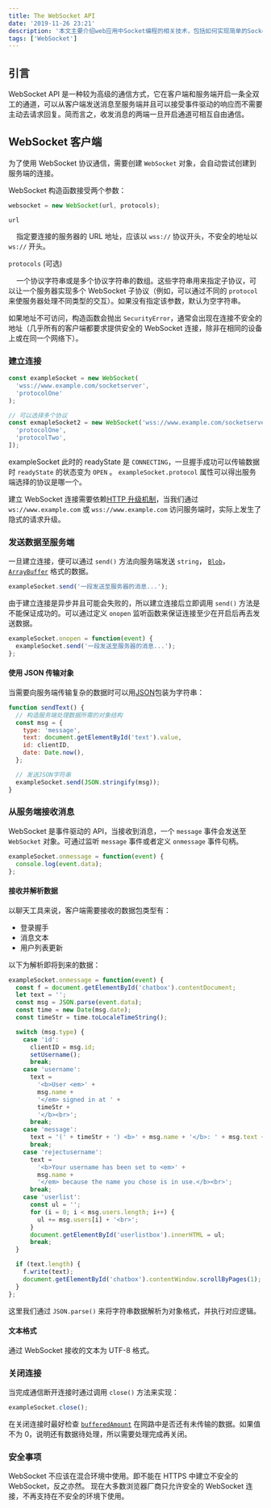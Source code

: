 ```yaml
---
title: The WebSocket API
date: '2019-11-26 23:21'
description: '本文主要介绍web应用中Socket编程的相关技术，包括如何实现简单的Socket客户端和服务器'
tags: ['WebSocket']
---
```


## 引言

WebSocket API 是一种较为高级的通信方式，它在客户端和服务端开启一条全双工的通道，可以从客户端发送消息至服务端并且可以接受事件驱动的响应而不需要主动去请求回复。简而言之，收发消息的两端一旦开启通道可相互自由通信。

## WebSocket 客户端

为了使用 WebSocket 协议通信，需要创建 `WebSocket` 对象，会自动尝试创建到服务端的连接。

WebSocket 构造函数接受两个参数：

```javascript
websocket = new WebSocket(url, protocols);
```

`url`

&nbsp;&nbsp;&nbsp;&nbsp;指定要连接的服务器的 URL 地址，应该以 `wss://` 协议开头，不安全的地址以 `ws://` 开头。

`protocols` (可选)

&nbsp;&nbsp;&nbsp;&nbsp;一个协议字符串或是多个协议字符串的数组。这些字符串用来指定子协议，可以让一个服务器实现多个 WebSocket 子协议（例如，可以通过不同的 `protocol` 来使服务器处理不同类型的交互）。如果没有指定该参数，默认为空字符串。

如果地址不可访问，构造函数会抛出 `SecurityError`，通常会出现在连接不安全的地址（几乎所有的客户端都要求提供安全的 WebSocket 连接，除非在相同的设备上或在同一个网络下）。

### 建立连接

```javascript
const exampleSocket = new WebSocket(
  'wss://www.example.com/socketserver',
  'protocolOne'
);

// 可以选择多个协议
const exmapleSocket2 = new WebSocket('wss://www.example.com/socketserver2', [
  'protocolOne',
  'protocolTwo',
]);
```

exampleSocket 此时的 readyState 是 `CONNECTING`，一旦握手成功可以传输数据时 `readyState` 的状态变为 `OPEN` 。 `exampleSocket.protocol` 属性可以得出服务端选择的协议是哪一个。

建立 WebSocket 连接需要依赖[HTTP 升级机制](https://developer.mozilla.org/en-US/docs/Web/HTTP/Protocol_upgrade_mechanism)，当我们通过 `ws://www.example.com` 或 `wss://www.example.com` 访问服务端时，实际上发生了隐式的请求升级。

### 发送数据至服务端

一旦建立连接，便可以通过 `send()` 方法向服务端发送 `string`， [`Blob`](https://developer.mozilla.org/en-US/docs/Web/API/Blob)，[`ArrayBuffer`](https://developer.mozilla.org/en-US/docs/Web/API/ArrayBuffer) 格式的数据。

```javascript
exampleSocket.send('一段发送至服务器的消息...');
```

由于建立连接是异步并且可能会失败的，所以建立连接后立即调用 `send()` 方法是不能保证成功的。可以通过定义 `onopen` 监听函数来保证连接至少在开启后再去发送数据。

```javascript
exampleSocket.onopen = function(event) {
  exampleSocket.send('一段发送至服务器的消息...');
};
```

#### 使用 JSON 传输对象

当需要向服务端传输复杂的数据时可以用[JSON](https://developer.mozilla.org/en/JSON)包装为字符串：

```javascript
function sendText() {
  // 构造服务端处理数据所需的对象结构
  const msg = {
    type: 'message',
    text: document.getElementById('text').value,
    id: clientID,
    date: Date.now(),
  };

  // 发送JSON字符串
  exampleSocket.send(JSON.stringify(msg));
}
```

### 从服务端接收消息

WebSocket 是事件驱动的 API，当接收到消息，一个 `message` 事件会发送至 `WebSocket` 对象。可通过监听 `message` 事件或者定义 `onmessage` 事件句柄。

```javascript
exampleSocket.onmessage = function(event) {
  console.log(event.data);
};
```

#### 接收并解析数据

以聊天工具来说，客户端需要接收的数据包类型有：

- 登录握手
- 消息文本
- 用户列表更新

以下为解析即将到来的数据：

```javascript
exampleSocket.onmessage = function(event) {
  const f = document.getElementById('chatbox').contentDocument;
  let text = '';
  const msg = JSON.parse(event.data);
  const time = new Date(msg.date);
  const timeStr = time.toLocaleTimeString();

  switch (msg.type) {
    case 'id':
      clientID = msg.id;
      setUsername();
      break;
    case 'username':
      text =
        '<b>User <em>' +
        msg.name +
        '</em> signed in at ' +
        timeStr +
        '</b><br>';
      break;
    case 'message':
      text = '(' + timeStr + ') <b>' + msg.name + '</b>: ' + msg.text + '<br>';
      break;
    case 'rejectusername':
      text =
        '<b>Your username has been set to <em>' +
        msg.name +
        '</em> because the name you chose is in use.</b><br>';
      break;
    case 'userlist':
      const ul = '';
      for (i = 0; i < msg.users.length; i++) {
        ul += msg.users[i] + '<br>';
      }
      document.getElementById('userlistbox').innerHTML = ul;
      break;
  }

  if (text.length) {
    f.write(text);
    document.getElementById('chatbox').contentWindow.scrollByPages(1);
  }
};
```

这里我们通过 `JSON.parse()` 来将字符串数据解析为对象格式，并执行对应逻辑。

#### 文本格式

通过 WebSocket 接收的文本为 UTF-8 格式。

### 关闭连接

当完成通信断开连接时通过调用 `close()` 方法来实现：

```javascript
exampleSocket.close();
```

在关闭连接时最好检查 [`bufferedAmount`](https://developer.mozilla.org/en-US/docs/Web/API/WebSocket/bufferedAmount) 在网路中是否还有未传输的数据。如果值不为 0，说明还有数据待处理，所以需要处理完成再关闭。

### 安全事项

WebSocket 不应该在混合环境中使用。即不能在 HTTPS 中建立不安全的 WebSocket，反之亦然。
现在大多数浏览器厂商只允许安全的 WebSocket 连接，不再支持在不安全的环境下使用。

